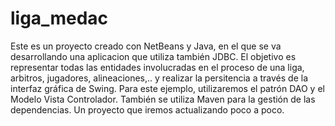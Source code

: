 # liga_medac 
Este es un proyecto creado con NetBeans y Java, en el que se va desarrollando una aplicacion que utiliza también JDBC. El objetivo es representar todas
las entidades involucradas en el proceso de una liga, arbitros, jugadores, alineaciones,.. y realizar la persitencia a través de la interfaz gráfica de Swing. Para este ejemplo, utilizaremos el patrón DAO y el Modelo Vista Controlador. 
También se utiliza Maven para la gestión de las dependencias. Un proyecto que iremos actualizando poco a poco. 
